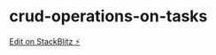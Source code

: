 # crud-operations-on-tasks

[Edit on StackBlitz ⚡️](https://stackblitz.com/edit/crud-operations-on-tasks)